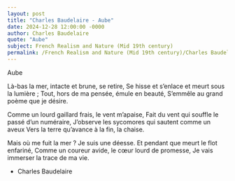 ```yaml
---
layout: post
title: "Charles Baudelaire - Aube"
date: 2024-12-28 12:00:00 -0000
author: Charles Baudelaire
quote: "Aube"
subject: French Realism and Nature (Mid 19th century)
permalink: /French Realism and Nature (Mid 19th century)/Charles Baudelaire/Charles Baudelaire - Aube
---
```


Aube

Là-bas la mer, intacte et brune, se retire,
Se hisse et s’enlace et meurt sous la lumière ;
Tout, hors de ma pensée, émule en beauté,
S’emmêle au grand poème que je désire.

Comme un lourd gaillard frais, le vent m’apaise,
Fait du vent qui souffle le passé d’un numéraire,
J’observe les sycomores qui sautent comme un aveux
Vers la terre qu’avance à la fin, la chaise.

Mais où me fuit la mer ? Je suis une déesse.
Et pendant que meurt le flot enfariné,
Comme un coureur avide, le cœur lourd de promesse,
Je vais immerser la trace de ma vie.

- Charles Baudelaire
